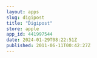 ```yaml
---
layout: apps
slug: digipost
title: "Digipost"
store: apple
app_id: 441997544
date: 2024-01-29T08:22:51Z
published: 2011-06-11T00:42:27Z
---
```

